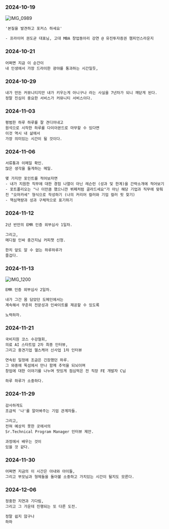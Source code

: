 ### 2024-10-19 

![IMG_0989](https://github.com/user-attachments/assets/35f88a6b-af99-438c-8a47-3a29733ce940)

  ```
  '본질을 발견하고 포커스 하세요'

  - 프라이머 권도균 대표님, 고대 MBA 창업동아리 강연 @ 유진투자증권 챔피언스라운지
  ```


### 2024-10-21

  ```
  어쩌면 지금 이 순간이
  내 인생에서 가장 드라이한 광야를 통과하는 시간일듯,

  ```

### 2024-10-29

  ```
  내가 만든 커뮤니티지만 내가 키우는게 아니구나 라는 사실을 7년차가 되니 깨닫게 된다.
  정말 진심이 중요한 서비스가 커뮤니티 서비스이다. 
  ```

### 2024-11-03

  ```
  평범한 하루 하루를 잘 견디어내고
  원석으로 시작한 하루를 다이아몬드로 마무할 수 있다면
  이것 역시 내 삶에서
  가장 의미있는 시간이 될 것이다.
  ```

### 2024-11-06

  ```
  서류통과 이메일 확인.
  많은 생각을 들게하는 메일.

  몇 가지만 포인트를 적어보자면
  - 내가 지원한 직무에 대한 경험 나열이 아닌 레슨런 (성과 및 한계)을 간략소개에 적어보기
  - 포트폴리오는 "나 이만큼 했으니깐 뷔페처럼 골라드세요"가 아닌 해당 기업과 직무에 맞춰진 "오마카세" 형식으로 작성하기 (나의 커리어 컬러와 기업 컬러 핏 찾기)
  - 핵심역량과 성과 구체적으로 표기하기
  ```

### 2024-11-12

  ```
  2년 반만의 EMR 인증 외부심사 1일차.

  그리고,
  메디컬 인싸 충간지님 커피챗 신청.

  한치 앞도 알 수 없는 하루하루가
  즐겁다.
  ```

### 2024-11-13

![IMG_1200](https://github.com/user-attachments/assets/c832fedb-da7b-41cb-b654-d7c62589bb06)

  ```
  EMR 인증 외부심사 2일차.

  내가 그간 몸 담았던 도메인에서는
  계속해서 꾸준히 전문성과 인싸이트를 제공할 수 있도록

  노력하자.
  ```

### 2024-11-21

  ```
  국비지원 코스 수강철회,
  의료 AI 스타트업 2차 최종 인터뷰,
  그리고 중견기업 헬스케어 신사업 1차 인터뷰

  연속된 일정에 조금은 긴장했던 하루.
  그 와중에 뚝섬에서 만나 함께 추억을 되뇌이며
  창업에 대한 이야기를 나누며 맛있게 점심먹은 전 직장 FE 개발자 C님

  하루 하루가 소중하다.
  ```
  
### 2024-11-29

  ```
  감사하게도
  조금씩 '나'를 알아봐주는 기업 관계자들.

  그리고,
  전혀 예상치 못한 곳에서의 
  Sr.Technical Program Manager 인터뷰 제안.

  과정에서 배우는 것이
  있을 것 같다.
  ```

### 2024-11-30

  ```
  어쩌면 지금의 이 시간은 아내와 아이들, 
  그리고 부모님과 형제들을 돌아볼 소중하고 가치있는 시간이 될지도 모른다.
  ```

### 2024-12-06

  ```
  정중한 지연과 기다림,
  그리고 그 가운데 진행되는 또 다른 도전.

  정말 쉽지 않구나
  하하
  ```
